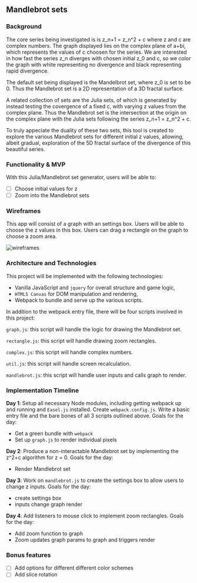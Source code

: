 ## Mandlebrot sets

### Background

The core series being investigated is is z_n+1 = z_n^2 + c where z and c are complex numbers.
The graph displayed lies on the complex plane of a+bi, which represents the values of c choosen for the series.
We are interested in how fast the series z_n diverges with chosen initial z_0 and c, so we color the
graph with white representing no divergence and black representing rapid divergence.

The default set being displayed is the Mandelbrot set, where z_0 is set to be 0. Thus the Mandlebrot set is a 2D
representation of a 3D fractal surface.

A related collection of sets are the Julia sets, of which is generated by instead testing the covergence of a fixed c, with
varying z values from the complex plane. Thus the Mandlebrot set is the intersection at the origin on the complex plane with
the Julia sets following the series z_n+1 = z_n^2 + c.

To truly appeciate the duality of these two sets, this tool is created to explore the various Mandlebrot sets for different
initial z values, allowing, albeit gradual, exploration of the 5D fractal surface of the divergence of this beautiful series.
### Functionality & MVP  

With this Julia/Mandlebrot set generator, users will be able to:

- [ ] Choose initial values for z
- [ ] Zoom into the Mandlebrot sets

### Wireframes

This app will consist of a graph with an settings box. Users will be able to choose the z values in this box. Users can drag a rectangle on the graph to choose a zoom area.

![wireframes](wireframe.png)

### Architecture and Technologies

This project will be implemented with the following technologies:

- Vanilla JavaScript and `jquery` for overall structure and game logic,
- `HTML5 Canvas` for DOM manipulation and rendering,
- Webpack to bundle and serve up the various scripts.

In addition to the webpack entry file, there will be four scripts involved in this project:

`graph.js`: this script will handle the logic for drawing the Mandlebrot set.

`rectangle.js`: this script will handle drawing zoom rectangles.

`complex.js`: this script will handle complex numbers.

`util.js`: this script will handle screen recalculation.

`mandlebrot.js`: this script will handle user inputs and calls graph to render.

### Implementation Timeline

**Day 1**: Setup all necessary Node modules, including getting webpack up and running and `Easel.js` installed.  Create `webpack.config.js`.  Write a basic entry file and the bare bones of all 3 scripts outlined above. Goals for the day:

- Get a green bundle with `webpack`
- Set up `graph.js` to render individual pixels

**Day 2**: Produce a non-interactable Mandlebrot set by implementing the z^2+c algorithm for z = 0.  Goals for the day:

- Render Mandlebrot set

**Day 3**: Work on `mandlebrot.js` to create the settings box to allow users to change z inputs.  Goals for the day:

- create settings box
- inputs change graph render

**Day 4**: Add listeners to mouse click to implement zoom rectangles.  Goals for the day:

- Add zoom function to graph
- Zoom updates graph params to graph and triggers render


### Bonus features

- [ ] Add options for different different color schemes
- [ ] Add slice rotation
